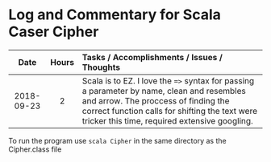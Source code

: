 # Log and Commentary for Scala Caser Cipher

|    Date    | Hours | Tasks / Accomplishments / Issues / Thoughts                  |
| :--------: | :---: | :----------------------------------------------------------- |
| 2018-09-23 |   2   | Scala is to EZ. I love the `=>` syntax for passing a parameter by name, clean and resembles and arrow. The proccess of finding the correct function calls for shifting the text were tricker this time, required extensive googling. |

To run the program use `scala Cipher`  in the same directory as the Cipher.class file


